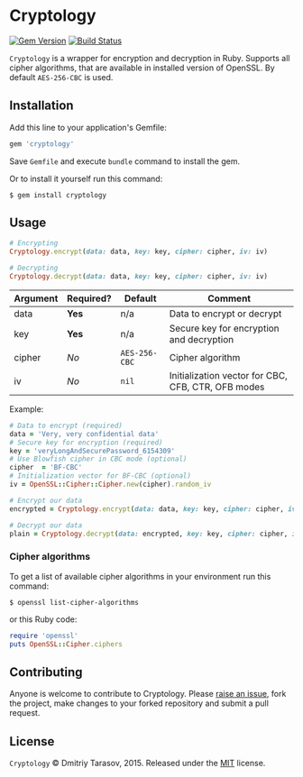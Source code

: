 # Cryptology

[![Gem Version](https://badge.fury.io/rb/cryptology.svg)](https://badge.fury.io/rb/cryptology)
[![Build Status](https://travis-ci.org/rubysamurai/cryptology.svg?branch=master)](https://travis-ci.org/rubysamurai/cryptology)

`Cryptology` is a wrapper for encryption and decryption in Ruby. Supports all cipher algorithms, that are available in installed version of OpenSSL. By default `AES-256-CBC` is used.

## Installation

Add this line to your application's Gemfile:

```ruby
gem 'cryptology'
```

Save `Gemfile` and execute `bundle` command to install the gem.

Or to install it yourself run this command: 

```
$ gem install cryptology
```

## Usage

```ruby
# Encrypting
Cryptology.encrypt(data: data, key: key, cipher: cipher, iv: iv)

# Decrypting
Cryptology.decrypt(data: data, key: key, cipher: cipher, iv: iv)
```

Argument | Required? | Default       | Comment
---------|-----------|---------------|-------------
data     | **Yes**   | n/a           | Data to encrypt or decrypt
key      | **Yes**   | n/a           | Secure key for encryption and decryption
cipher   | *No*      | `AES-256-CBC` | Cipher algorithm
iv       | *No*      | `nil`         | Initialization vector for CBC, CFB, CTR, OFB modes

Example:

```ruby
# Data to encrypt (required)
data = 'Very, very confidential data'
# Secure key for encryption (required)
key = 'veryLongAndSecurePassword_6154309'
# Use Blowfish cipher in CBC mode (optional)
cipher  = 'BF-CBC'
# Initialization vector for BF-CBC (optional)
iv = OpenSSL::Cipher::Cipher.new(cipher).random_iv

# Encrypt our data
encrypted = Cryptology.encrypt(data: data, key: key, cipher: cipher, iv: iv)

# Decrypt our data
plain = Cryptology.decrypt(data: encrypted, key: key, cipher: cipher, iv: iv)

```

### Cipher algorithms

To get a list of available cipher algorithms in your environment run this command:

```
$ openssl list-cipher-algorithms
```

or this Ruby code:

```ruby
require 'openssl'
puts OpenSSL::Cipher.ciphers
```

## Contributing

Anyone is welcome to contribute to Cryptology. Please [raise an issue](https://github.com/rubysamurai/cryptology/issues), fork the project, make changes to your forked repository and submit a pull request.

## License

`Cryptology` © Dmitriy Tarasov, 2015. Released under the [MIT](https://github.com/rubysamurai/cryptology/blob/master/LICENSE.txt) license.